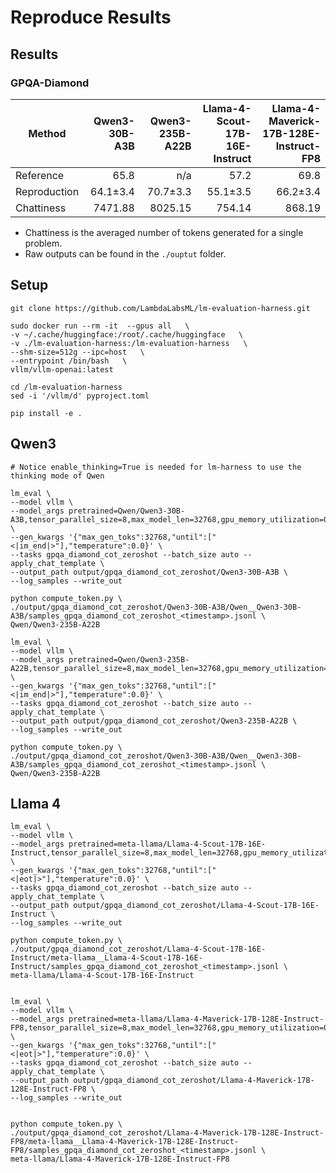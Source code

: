# Reproduce Results


## Results

### GPQA-Diamond

| Method       | Qwen3-30B-A3B | Qwen3-235B-A22B | Llama-4-Scout-17B-16E-Instruct | Llama-4-Maverick-17B-128E-Instruct-FP8 |
|--------------|----------:|-----------:|-----------:|-----------:|
| Reference    |      65.8 |       n/a | 57.2 | 69.8 |
| Reproduction |      64.1±3.4 |      70.7±3.3 | 55.1±3.5 | 66.2±3.4 |
| Chattiness    |  7471.88 |   8025.15 | 754.14 | 868.19 |


* Chattiness is the averaged number of tokens generated for a single problem.
* Raw outputs can be found in the `./ouptut` folder.


## Setup
```
git clone https://github.com/LambdaLabsML/lm-evaluation-harness.git

sudo docker run --rm -it  --gpus all   \
-v ~/.cache/huggingface:/root/.cache/huggingface   \
-v ./lm-evaluation-harness:/lm-evaluation-harness   \
--shm-size=512g --ipc=host   \
--entrypoint /bin/bash   \
vllm/vllm-openai:latest

cd /lm-evaluation-harness
sed -i '/vllm/d' pyproject.toml

pip install -e .
```


## Qwen3

```
# Notice enable_thinking=True is needed for lm-harness to use the thinking mode of Qwen

lm_eval \
--model vllm \
--model_args pretrained=Qwen/Qwen3-30B-A3B,tensor_parallel_size=8,max_model_len=32768,gpu_memory_utilization=0.9,enable_thinking=True,enable_prefix_caching=True \
--gen_kwargs '{"max_gen_toks":32768,"until":["<|im_end|>"],"temperature":0.0}' \
--tasks gpqa_diamond_cot_zeroshot --batch_size auto --apply_chat_template \
--output_path output/gpqa_diamond_cot_zeroshot/Qwen3-30B-A3B \
--log_samples --write_out

python compute_token.py \
./output/gpqa_diamond_cot_zeroshot/Qwen3-30B-A3B/Qwen__Qwen3-30B-A3B/samples_gpqa_diamond_cot_zeroshot_<timestamp>.jsonl \
Qwen/Qwen3-235B-A22B

lm_eval \
--model vllm \
--model_args pretrained=Qwen/Qwen3-235B-A22B,tensor_parallel_size=8,max_model_len=32768,gpu_memory_utilization=0.9,enable_thinking=True,enable_prefix_caching=True \
--gen_kwargs '{"max_gen_toks":32768,"until":["<|im_end|>"],"temperature":0.0}' \
--tasks gpqa_diamond_cot_zeroshot --batch_size auto --apply_chat_template \
--output_path output/gpqa_diamond_cot_zeroshot/Qwen3-235B-A22B \
--log_samples --write_out

python compute_token.py \
./output/gpqa_diamond_cot_zeroshot/Qwen3-30B-A3B/Qwen__Qwen3-30B-A3B/samples_gpqa_diamond_cot_zeroshot_<timestamp>.jsonl \
Qwen/Qwen3-235B-A22B
```

## Llama 4
```
lm_eval \
--model vllm \
--model_args pretrained=meta-llama/Llama-4-Scout-17B-16E-Instruct,tensor_parallel_size=8,max_model_len=32768,gpu_memory_utilization=0.9,enable_prefix_caching=True \
--gen_kwargs '{"max_gen_toks":32768,"until":["<|eot|>"],"temperature":0.0}' \
--tasks gpqa_diamond_cot_zeroshot --batch_size auto --apply_chat_template \
--output_path output/gpqa_diamond_cot_zeroshot/Llama-4-Scout-17B-16E-Instruct \
--log_samples --write_out

python compute_token.py \
./output/gpqa_diamond_cot_zeroshot/Llama-4-Scout-17B-16E-Instruct/meta-llama__Llama-4-Scout-17B-16E-Instruct/samples_gpqa_diamond_cot_zeroshot_<timestamp>.jsonl \
meta-llama/Llama-4-Scout-17B-16E-Instruct


lm_eval \
--model vllm \
--model_args pretrained=meta-llama/Llama-4-Maverick-17B-128E-Instruct-FP8,tensor_parallel_size=8,max_model_len=32768,gpu_memory_utilization=0.9,enable_prefix_caching=True \
--gen_kwargs '{"max_gen_toks":32768,"until":["<|eot|>"],"temperature":0.0}' \
--tasks gpqa_diamond_cot_zeroshot --batch_size auto --apply_chat_template \
--output_path output/gpqa_diamond_cot_zeroshot/Llama-4-Maverick-17B-128E-Instruct-FP8 \
--log_samples --write_out 


python compute_token.py \
./output/gpqa_diamond_cot_zeroshot/Llama-4-Maverick-17B-128E-Instruct-FP8/meta-llama__Llama-4-Maverick-17B-128E-Instruct-FP8/samples_gpqa_diamond_cot_zeroshot_<timestamp>.jsonl \
meta-llama/Llama-4-Maverick-17B-128E-Instruct-FP8

```